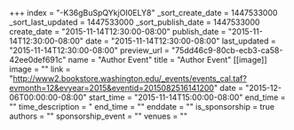 +++
index = "-K36gBuSpQYkjOI0ELY8"
_sort_create_date = 1447533000
_sort_last_updated = 1447533000
_sort_publish_date = 1447533000
create_date = "2015-11-14T12:30:00-08:00"
publish_date = "2015-11-14T12:30:00-08:00"
date = "2015-11-14T12:30:00-08:00"
last_updated = "2015-11-14T12:30:00-08:00"
preview_url = "75dd46c9-80cb-ecb3-ca58-42ee0def691c"
name = "Author Event"
title = "Author Event"
[[image]]
image = ""
link = "http://www2.bookstore.washington.edu/_events/events_cal.taf?evmonth=12&evyear=2015&eventid=2015082516141200"
date = "2015-12-06T00:00:00-08:00"
start_time = "2015-11-14T15:00:00-08:00"
end_time = ""
time_description = "
end_time = ""
enddate = ""
is_sponsorship = true
authors = ""
sponsorship_event = ""
venues = ""
